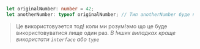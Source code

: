 
```ts
  let originalNumber: number = 42;
  let anotherNumber: typeof originalNumber; // Тип anotherNumber буде number
```

> Це використовуэется тод! коли ми розум!эмо що це буде використовуватися лище один раз. *В !нших випадках краще використати `interface` aбо `type`*